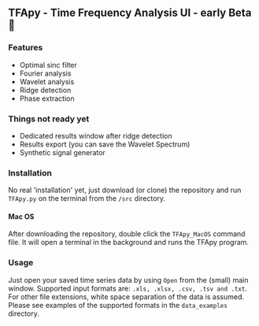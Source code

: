 ## TFApy - Time Frequency Analysis UI - early Beta :rocket: ##


### Features ###

* Optimal sinc filter
* Fourier analysis
* Wavelet analysis 
* Ridge detection
* Phase extraction 

### Things not ready yet ###

* Dedicated results window after ridge detection 
* Results export (you can save the Wavelet Spectrum)
* Synthetic signal generator

### Installation ###

No real 'installation' yet, just download (or clone) the
repository and run ``` TFApy.py ``` on the terminal 
from the ``` /src ``` directory.

#### Mac OS ####

After downloading the repository, double click the 
``` TFApy_MacOS ``` command file. It will open a 
terminal in the background and runs the TFApy program.

### Usage ###

Just open your saved time series data by using ``` Open ``` 
from the (small) main window. Supported input formats are:
``` .xls, .xlsx, .csv, .tsv and .txt ```. For other file
extensions, white space separation of the data is assumed.
Please see examples of the supported formats in the 
``` data_examples ``` directory.